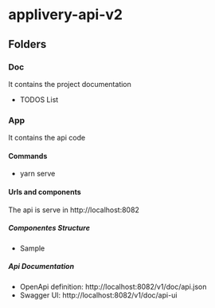 # applivery-api-v2

## Folders

### Doc

It contains the project documentation

- TODOS List

### App

It contains the api code

#### Commands

- yarn serve

#### Urls and components

The api is serve in http://localhost:8082

##### Componentes Structure

- Sample

##### Api Documentation

- OpenApi definition: http://localhost:8082/v1/doc/api.json
- Swagger UI: http://localhost:8082/v1/doc/api-ui
